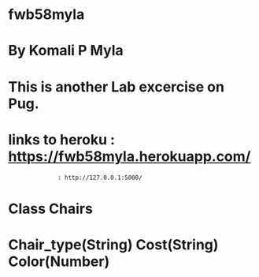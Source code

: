 # fwb58myla
# By Komali P Myla
# This is another Lab excercise on Pug.
# links to heroku : https://fwb58myla.herokuapp.com/
                  : http://127.0.0.1:5000/


# Class Chairs 
# Chair_type(String) Cost(String) Color(Number)



